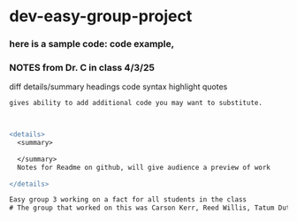 # dev-easy-group-project

### here is a sample code: code example,


### NOTES from Dr. C in class 4/3/25
diff
details/summary
headings
code syntax highlight
quotes


```diff
gives ability to add additional code you may want to substitute.



<details>
  <summary>
    
  </summary>
  Notes for Readme on github, will give audience a preview of work
  
</details>

Easy group 3 working on a fact for all students in the class
# The group that worked on this was Carson Kerr, Reed Willis, Tatum Duthu, and Cohen Cantrell
